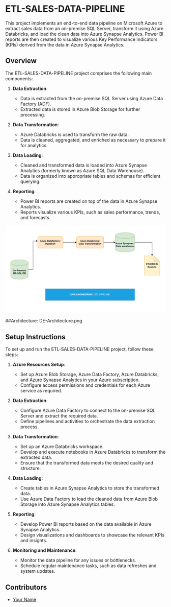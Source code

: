 # ETL-SALES-DATA-PIPELINE

This project implements an end-to-end data pipeline on Microsoft Azure to extract sales data from an on-premise SQL Server, transform it using Azure Databricks, and load the clean data into Azure Synapse Analytics. Power BI reports are then created to visualize various Key Performance Indicators (KPIs) derived from the data in Azure Synapse Analytics.

## Overview

The ETL-SALES-DATA-PIPELINE project comprises the following main components:

1. **Data Extraction**: 
   - Data is extracted from the on-premise SQL Server using Azure Data Factory (ADF).
   - Extracted data is stored in Azure Blob Storage for further processing.

2. **Data Transformation**:
   - Azure Databricks is used to transform the raw data.
   - Data is cleaned, aggregated, and enriched as necessary to prepare it for analytics.

3. **Data Loading**:
   - Cleaned and transformed data is loaded into Azure Synapse Analytics (formerly known as Azure SQL Data Warehouse).
   - Data is organized into appropriate tables and schemas for efficient querying.

4. **Reporting**:
   - Power BI reports are created on top of the data in Azure Synapse Analytics.
   - Reports visualize various KPIs, such as sales performance, trends, and forecasts.

![Alt text](./DE-Architecture.png)


##Architecture:
DE-Architecture.png
## Setup Instructions

To set up and run the ETL-SALES-DATA-PIPELINE project, follow these steps:

1. **Azure Resources Setup**:
   - Set up Azure Blob Storage, Azure Data Factory, Azure Databricks, and Azure Synapse Analytics in your Azure subscription.
   - Configure access permissions and credentials for each Azure service as required.

2. **Data Extraction**:
   - Configure Azure Data Factory to connect to the on-premise SQL Server and extract the required data.
   - Define pipelines and activities to orchestrate the data extraction process.

3. **Data Transformation**:
   - Set up an Azure Databricks workspace.
   - Develop and execute notebooks in Azure Databricks to transform the extracted data.
   - Ensure that the transformed data meets the desired quality and structure.

4. **Data Loading**:
   - Create tables in Azure Synapse Analytics to store the transformed data.
   - Use Azure Data Factory to load the cleaned data from Azure Blob Storage into Azure Synapse Analytics tables.

5. **Reporting**:
   - Develop Power BI reports based on the data available in Azure Synapse Analytics.
   - Design visualizations and dashboards to showcase the relevant KPIs and insights.

6. **Monitoring and Maintenance**:
   - Monitor the data pipeline for any issues or bottlenecks.
   - Schedule regular maintenance tasks, such as data refreshes and system updates.

## Contributors

- [Your Name](https://github.com/yourusername)

